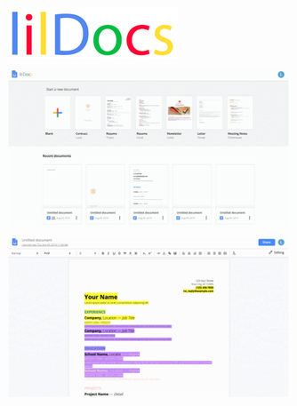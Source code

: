 ![lilDocslogo](https://github.com/lilwanngg/lilDocs/blob/master/app/assets/read_me_images/Screen%20Shot%202019-08-09%20at%2011.35.43%20AM.png)

![lildocsgif](https://github.com/lilwanngg/lilDocs/blob/master/app/assets/read_me_images/lildocs.gif)

![sharinggif](https://github.com/lilwanngg/lilDocs/blob/master/app/assets/read_me_images/sharing.gif)
